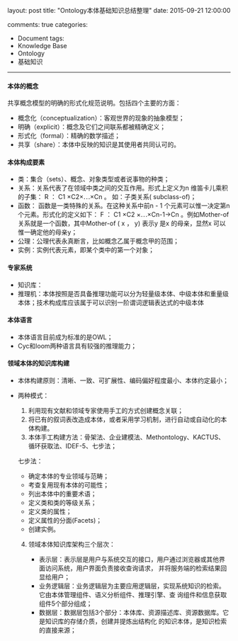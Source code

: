 layout: post
title: "Ontology本体基础知识总结整理"
date: 2015-09-21 12:00:00
<!-- banner: http://oqcytejyk.bkt.clouddn.com/post-bg-ontology%E7%9A%84%E5%89%AF%E6%9C%AC.jpg -->
comments: true
categories: 
- Document
tags:
- Knowledge Base
- Ontology
- 基础知识
---


#### 本体的概念

共享概念模型的明确的形式化规范说明。包括四个主要的方面：

- 概念化（conceptualization）：客观世界的现象的抽象模型；
- 明确（explicit）：概念及它们之间联系都被精确定义；
- 形式化（formal）：精确的数学描述；
- 共享（share）：本体中反映的知识是其使用者共同认可的。

<!-- more -->

#### 本体构成要素

- 类：集合（sets）、概念、对象类型或者说事物的种类；
- 关系：关系代表了在领域中类之间的交互作用。形式上定义为n 维笛卡儿乘积的子集： R ： C1 ×C2×⋯×Cn 。 如：子类关系( subclass-of)；
- 函数： 函数是一类特殊的关系。在这种关系中前n - 1 个元素可以惟一决定第n 个元素。形式化的定义如下： F ： C1 ×C2 ×⋯×Cn-1→Cn 。例如Mother-of 关系就是一个函数，其中Mother-of ( x ， y) 表示y 是x 的母亲，显然x 可以惟一确定他的母亲y；
- 公理：公理代表永真断言，比如概念乙属于概念甲的范围；
- 实例：实例代表元素，即某个类中的第一个对象；

#### 专家系统

* 知识库：
* 推理机：本体按照是否具备推理功能可以分为轻量级本体、中级本体和重量级本体；技术构成库应该属于可以识别一阶谓词逻辑表达式的中级本体

#### 本体语言

- 本体语言目前成为标准的是OWL；
- Cyc和loom两种语言具有较强的推理能力；

#### 领域本体的知识库构建

- 本体构建原则：清晰、一致、可扩展性、编码偏好程度最小、本体约定最小；

- 两种模式：

  1. 利用现有文献和领域专家使用手工的方式创建概念关联；
  2. 将已有的叙词表改造成本体，或者采用学习机制，进行自动或自动化的本体构建。
  3. 本体手工构建方法：骨架法、企业建模法、Methontology、KACTUS、循环获取法、IDEF-5、七步法；
  
    七步法：

     - 确定本体的专业领域与范畴；
     - 考查复用现有本体的可能性；
     - 列出本体中的重要术语；
     - 定义类和类的等级关系；
     - 定义类的属性；
     - 定义属性的分面(Facets)；
     - 创建实例。

  4. 领域本体知识库架构三个层次：

     - 表示层：表示层是用户与系统交互的接口，用户通过浏览器或其他界面访问系统，用户界面负责接收查询请求， 并将服务端的检索结果回显给用户； 
     - 业务逻辑层：业务逻辑层为主要应用逻辑层，实现系统知识的检索。它由本体管理组件、语义分析组件、推理引擎、查 询组件和信息获取组件5个部分组成；
     - 数据层：数据层包括3个部分：本体库、资源描述库、资源数据库。它是知识库的存储介质，创建并提炼出结构化 的知识本体，是知识检索的直接来源；

